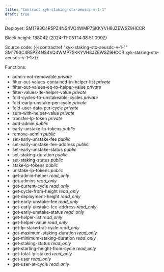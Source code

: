 ```yaml
---
title: "Contract xyk-staking-stx-aeusdc-v-1-1"
draft: true
---
```

Deployer: SM1793C4R5PZ4NS4VQ4WMP7SKKYVH8JZEWSZ9HCCR


 



Block height: 188042 (2024-11-05T14:38:51.000Z)

Source code: {{<contractref "xyk-staking-stx-aeusdc-v-1-1" SM1793C4R5PZ4NS4VQ4WMP7SKKYVH8JZEWSZ9HCCR xyk-staking-stx-aeusdc-v-1-1>}}

Functions:

* admin-not-removable _private_
* filter-out-values-contained-in-helper-list _private_
* filter-out-values-eq-to-helper-value _private_
* filter-values-lte-helper-value _private_
* fold-cycles-to-unstakeable-cycles _private_
* fold-early-unstake-per-cycle _private_
* fold-user-data-per-cycle _private_
* sum-with-helper-value _private_
* transfer-lp-token _private_
* add-admin _public_
* early-unstake-lp-tokens _public_
* remove-admin _public_
* set-early-unstake-fee _public_
* set-early-unstake-fee-address _public_
* set-early-unstake-status _public_
* set-staking-duration _public_
* set-staking-status _public_
* stake-lp-tokens _public_
* unstake-lp-tokens _public_
* get-admin-helper _read_only_
* get-admins _read_only_
* get-current-cycle _read_only_
* get-cycle-from-height _read_only_
* get-deployment-height _read_only_
* get-early-unstake-fee _read_only_
* get-early-unstake-fee-address _read_only_
* get-early-unstake-status _read_only_
* get-helper-list _read_only_
* get-helper-value _read_only_
* get-lp-staked-at-cycle _read_only_
* get-maximum-staking-duration _read_only_
* get-minimum-staking-duration _read_only_
* get-staking-status _read_only_
* get-starting-height-from-cycle _read_only_
* get-total-lp-staked _read_only_
* get-user _read_only_
* get-user-at-cycle _read_only_
